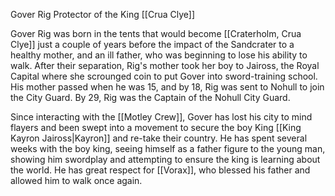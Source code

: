 Gover Rig
Protector of the King
[[Crua Clye]]

Gover Rig was born in the tents that would become [[Craterholm, Crua Clye]] just a couple of years before the impact of the Sandcrater to a healthy mother, and an ill father, who was beginning to lose his ability to walk. After their separation, Rig's mother took her boy to Jaiross, the Royal Capital where she scrounged coin to put Gover into sword-training school. His mother passed when he was 15, and by 18, Rig was sent to Nohull to join the City Guard. By 29, Rig was the Captain of the Nohull City Guard. 

Since interacting with the [[Motley Crew]], Gover has lost his city to mind flayers and been swept into a movement to secure the boy King [[King Kayron Jaiross|Kayron]] and re-take their country. He has spent several weeks with the boy king, seeing himself as a father figure to the young man, showing him swordplay and attempting to ensure the king is learning about the world. He has great respect for [[Vorax]], who blessed his father and allowed him to walk once again.